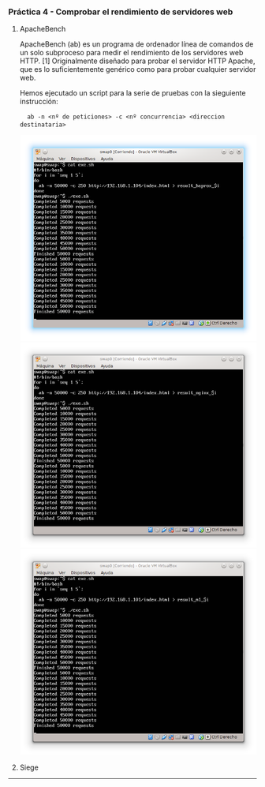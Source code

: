 ### Práctica 4 - Comprobar el rendimiento de servidores web ###

 1. ApacheBench

      ApacheBench (ab) es un programa de ordenador línea de comandos de un solo subproceso para medir el rendimiento de los servidores web HTTP. [1] Originalmente diseñado para probar el servidor HTTP Apache, que es lo suficientemente genérico como para probar cualquier servidor web.

      Hemos ejecutado un script para la serie de pruebas con la sieguiente instrucción:

      ~~~
        ab -n <nº de peticiones> -c <nº concurrencia> <direccion destinataria>
      ~~~

      ![AB HAPROX](prueba1_haprox.png "ab_haprox")
      ![AB NGINX](prueba1_nginx.png "ab_nginx")
      ![AB M1](prueba1_m1.png "ab_m1")


 2. Siege

***
